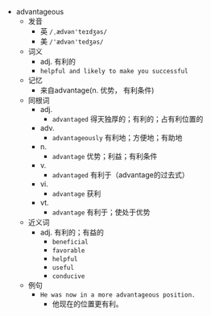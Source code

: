 - advantageous
  - 发音
    - 英 `/ˌædvən'teɪdʒəs/`
    - 美 `/'ædvən'tedʒəs/`
  - 词义
    - adj. 有利的
    - `helpful and likely to make you successful`
  - 记忆
    - 来自advantage(n. 优势， 有利条件)
  - 同根词
    - adj.
      - `advantaged` 得天独厚的；有利的；占有利位置的
    - adv.
      - `advantageously` 有利地；方便地；有助地
    - n.
      - `advantage` 优势；利益；有利条件
    - v.
      - `advantaged` 有利于（advantage的过去式）
    - vi.
      - `advantage` 获利
    - vt.
      - `advantage` 有利于；使处于优势
  - 近义词
    - adj. 有利的；有益的
      - `beneficial`
      - `favorable`
      - `helpful`
      - `useful`
      - `conducive`
  - 例句
    - `He was now in a more advantageous position.`
      - 他现在的位置更有利。


